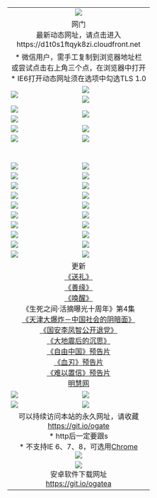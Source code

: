 ﻿<table>
  <tr></tr>
  <tr><td colspan=2 align=center><img src="https://cloud.githubusercontent.com/assets/11880933/13434984/f430fae2-e012-11e5-814f-c2df1e82b247.jpg" /></td></tr>
  <tr><td colspan=2 align=center>网门<br>最新动态网址，请点击进入
<br>https://d1t0s1ftqyk8zi.cloudfront.net
    </td>
  </tr>
  <tr>
    <td colspan=2 align=center>* 微信用户，需手工复制到浏览器地址栏<br>或尝试点击右上角三个点，在浏览器中打开
    <br>* IE6打开动态网址须在选项中勾选TLS 1.0</td>
  </tr>
  <tr>
    <td rowspan=2><a href="https://d1t0s1ftqyk8zi.cloudfront.net/ogUP.aspx?name=11DKC.mp4&list=11DKC" target="_blank"><img src="https://d1t0s1ftqyk8zi.cloudfront.net/Up/11DKC1.jpg" /></a></td> 
    <td><div><a href="https://d1t0s1ftqyk8zi.cloudfront.net/ogUP.aspx?name=LRWS.mp4&list=LRWS" target="_blank"><img src="https://d1t0s1ftqyk8zi.cloudfront.net/Up/LRWS.jpg" /></a></td>
   </tr>
  <tr>
    <td><a href="https://d1t0s1ftqyk8zi.cloudfront.net/ogNiceVedio.aspx" target="_blank"><img src="https://d1t0s1ftqyk8zi.cloudfront.net/Up/11TGKDY.jpg" /></a></td>
  </tr>
  <tr>
    <td><a href="https://d1t0s1ftqyk8zi.cloudfront.net/ogUP.aspx?name=JQR.mp4&count=2" target="_blank"><img src="https://d1t0s1ftqyk8zi.cloudfront.net/Up/JQR.jpg" /></a></td>   
    <td rowspan=2><a href="https://d1t0s1ftqyk8zi.cloudfront.net/ogUP.aspx?name=JP.mp4&count=9" target="_blank"><img src="https://d1t0s1ftqyk8zi.cloudfront.net/Up/JP.jpg" /></td>
  </tr>
  <tr>
    <td><a href="https://d1t0s1ftqyk8zi.cloudfront.net/ogUP.aspx?name=WH.mp4" target="_blank"><img src="https://d1t0s1ftqyk8zi.cloudfront.net/Up/WH.jpg" /></a></td>
  </tr>
  <tr>
    <td><a href="https://d1t0s1ftqyk8zi.cloudfront.net/ogUP.aspx?name=SSZJ.mp4&list=SSZJ" target="_blank"><img src="https://d1t0s1ftqyk8zi.cloudfront.net/Up/SSZJ.jpg" /></a></td>
    <td><a href="https://d1t0s1ftqyk8zi.cloudfront.net/ogUP.aspx?name=1XQK.mp4&count=13" target="_blank"><img src="https://d1t0s1ftqyk8zi.cloudfront.net/Up/1XQK.jpg" /></a</td>
  </tr>
  <tr>
    <td><a href="https://d1t0s1ftqyk8zi.cloudfront.net/ogUP.aspx?name=ZY.mp4&count=2015|16" target="_blank"><img src="https://d1t0s1ftqyk8zi.cloudfront.net/Up/ZY.jpg" /></a</td>
    <td><a href="https://d1t0s1ftqyk8zi.cloudfront.net/ogUP.aspx?name=XTFY.mp4&count=B|2,A|24" target="_blank"><img src="https://d1t0s1ftqyk8zi.cloudfront.net/Up/XTFY.jpg" /></a></td>
  </tr>
  <tr height="40">
  </tr>
  <tr>
    <td><a href="https://d1t0s1ftqyk8zi.cloudfront.net/ogUP.aspx?name=4SQQ.mp4&list=4SQQ" target="_blank"><img src="https://d1t0s1ftqyk8zi.cloudfront.net/Up/4SQQ0.jpg"/></a></td>
    <td><a href="https://d1t0s1ftqyk8zi.cloudfront.net/ogUP.aspx?name=4SHQ.mp4&list=4SHQ" target="_blank"><img src="https://d1t0s1ftqyk8zi.cloudfront.net/Up/4SHQ0.jpg"/></a></td>
  </tr>
  <tr>
    <td><a href="https://d1t0s1ftqyk8zi.cloudfront.net/ogUP.aspx?name=4SZG.mp4&list=4SZG" target="_blank"><img src="https://d1t0s1ftqyk8zi.cloudfront.net/Up/4SZG0.jpg"/></a></td>
    <td><a href="https://d1t0s1ftqyk8zi.cloudfront.net/ogUP.aspx?name=4SDJ.mp4&list=4SDJ" target="_blank"><img src="https://d1t0s1ftqyk8zi.cloudfront.net/Up/4SDJ0.jpg"/></a></td>
  </tr>
  <tr>
    <td><a href="https://d1t0s1ftqyk8zi.cloudfront.net/ogUP.aspx?name=4SGX.mp4&list=4SGX" target="_blank"><img src="https://d1t0s1ftqyk8zi.cloudfront.net/Up/4SGX0.jpg"/></a></td>
    <td><a href="https://d1t0s1ftqyk8zi.cloudfront.net/ogUP.aspx?name=4SHD.mp4&list=4SHD" target="_blank"><img src="https://d1t0s1ftqyk8zi.cloudfront.net/Up/4SHD0.jpg"/></a></td>
  </tr>
  <tr>
    <td><a href="https://d1t0s1ftqyk8zi.cloudfront.net/ogUP.aspx?name=4CTX.mp4&list=4CTX" target="_blank"><img src="https://d1t0s1ftqyk8zi.cloudfront.net/Up/4CTX0.jpg"/></a></td>
    <td><a href="https://d1t0s1ftqyk8zi.cloudfront.net/ogUP.aspx?name=4CWZ.mp4&list=4CWZ" target="_blank"><img src="https://d1t0s1ftqyk8zi.cloudfront.net/Up/4CWZ0.jpg"/></a></td>
  </tr>
  <tr>
    <td><a href="https://d1t0s1ftqyk8zi.cloudfront.net/onUP.aspx?name=https://d25hxnyejux8es.cloudfront.net/" target="_blank"><img src="https://d1t0s1ftqyk8zi.cloudfront.net/Up/0DTW.jpg"/></a></td>
    <td><a href="https://d1t0s1ftqyk8zi.cloudfront.net/onUP.aspx?name=https://d240ns8up8earz.cloudfront.net/acenter/" target="_blank"><img src="https://d1t0s1ftqyk8zi.cloudfront.net/Up/0TDW.jpg" /></a></td>
  </tr>
  <tr>
    <td><a href="https://d1t0s1ftqyk8zi.cloudfront.net/onUP.aspx?name=https://d4508d6vomz2p.cloudfront.net/gb/nsc413.htm" target="_blank"><img src="https://d1t0s1ftqyk8zi.cloudfront.net/Up/0DJY.jpg" /></a></td>
    <td><a href="https://d1t0s1ftqyk8zi.cloudfront.net/onUP.aspx?name=https://d3bxwq7vzudb5l.cloudfront.net/xtr/gb/prog204.html" target="_blank"><img src="https://d1t0s1ftqyk8zi.cloudfront.net/Up/0XTR.jpg" /></a></td>
  </tr>
  <tr>
    <td><a href="https://d1t0s1ftqyk8zi.cloudfront.net/onUP.aspx?name=https://d3aj00iefsmfgc.cloudfront.net/" target="_blank"><img src="https://d1t0s1ftqyk8zi.cloudfront.net/Up/0MHW.jpg" /></a></td>
    <td><a href="https://d1t0s1ftqyk8zi.cloudfront.net/onUP.aspx?name=https://d1sbg9daat0zu5.cloudfront.net/" target="_blank"><img src="https://d1t0s1ftqyk8zi.cloudfront.net/Up/0ZJW.jpg" /></a></td>
  </tr>
  <tr>
    <td><a href="https://d1t0s1ftqyk8zi.cloudfront.net/ogUP.aspx?name=0FG.zip" target="_blank"><img src="https://d1t0s1ftqyk8zi.cloudfront.net/Up/0FG.jpg" /></a></td>
    <td><a href="https://d1t0s1ftqyk8zi.cloudfront.net/ogUP.aspx?name=0FGA.apk" target="_blank"><img src="https://d1t0s1ftqyk8zi.cloudfront.net/Up/0FGA.jpg" /></a></td>
  </tr>
  <tr>
    <td><a href="https://d1t0s1ftqyk8zi.cloudfront.net/ogUP.aspx?name=0U.zip" target="_blank"><img src="https://d1t0s1ftqyk8zi.cloudfront.net/Up/0U.jpg" /></a></td>
    <td><a href="https://d1t0s1ftqyk8zi.cloudfront.net/ogUP.aspx?name=0UA.apk" target="_blank"><img src="https://d1t0s1ftqyk8zi.cloudfront.net/Up/0UA.jpg" /></a></td>
  </tr>
  <tr>
    <td><a href="https://d1t0s1ftqyk8zi.cloudfront.net/ogUP.aspx?name=0iPPOTV.zip" target="_blank"><img src="https://d1t0s1ftqyk8zi.cloudfront.net/Up/0iPPOTV.jpg" /></a></td>
    <td><a href="https://d1t0s1ftqyk8zi.cloudfront.net/ogUP.aspx?name=0iNTD.apk" target="_blank"><img src="https://d1t0s1ftqyk8zi.cloudfront.net/Up/0iNTD.jpg" /></a></td>
  </tr>
  <tr>
    <td colspan=2 align=center>更新<br>
      <a href="https://d1t0s1ftqyk8zi.cloudfront.net/ogUP.aspx?name=4ESL.mp4" target="_blank">《送礼》</a><br>
      <a href="https://d1t0s1ftqyk8zi.cloudfront.net/ogUP.aspx?name=4ESY.mp4" target="_blank">《善缘》</a><br>
      <a href="https://d1t0s1ftqyk8zi.cloudfront.net/ogUP.aspx?name=4EHX.mp4" target="_blank">《唤醒》</a><br>
      《生死之间·活摘曝光十周年》第4集</a><br>
      <a href="https://d1t0s1ftqyk8zi.cloudfront.net/ogUP.aspx?name=4TJDBZ.mp4" target="_blank">《天津大爆炸－中国社会的阴暗面》</a><br>
      <a href="https://d1t0s1ftqyk8zi.cloudfront.net/ogUP.aspx?name=4LFZ.mp4" target="_blank">《国安李凤智公开退党》</a><br>
      <a href="https://d1t0s1ftqyk8zi.cloudfront.net/ogUP.aspx?name=4DDZHDCS.mp4" target="_blank">《大地震后的沉思》</a><br>
      <a href="https://d1t0s1ftqyk8zi.cloudfront.net/ogUP.aspx?name=11ZYZG0.mp4" target="_blank">《自由中国》预告片</a><br>
      <a href="https://d1t0s1ftqyk8zi.cloudfront.net/ogUP.aspx?name=11XR.mp4" target="_blank">《血刃》预告片</a><br>
      <a href="https://d1t0s1ftqyk8zi.cloudfront.net/ogUP.aspx?name=11NYZX.mp4&count=2" target="_blank">《难以置信》预告片</a><br>
      <a href="https://d1t0s1ftqyk8zi.cloudfront.net/onUP.aspx?name=https://www.minghui.org/" target="_blank">明慧网</a></td>
    </td>
  </tr>
  <tr>
    <td><a href="https://d1t0s1ftqyk8zi.cloudfront.net/ogNice.aspx" target="_blank"><img src="https://cloud.githubusercontent.com/assets/11880933/13720378/f84bb392-e841-11e5-8739-815049dd6ff8.jpg" /></a></td>
    <td><a href="https://d1t0s1ftqyk8zi.cloudfront.net/onCO.aspx?ob=600事物&op=增删改&args=WH1~%23类型6新闻%7c%23类型6评论&mode=" target="_blank"><img src="https://cloud.githubusercontent.com/assets/11880933/13720380/04d76a16-e842-11e5-8833-e627daa88802.jpg" /></a></td> 
  </tr>
  <tr>
    <td><a href="https://d1t0s1ftqyk8zi.cloudfront.net/ogDY.aspx" target="_blank"><img src="https://cloud.githubusercontent.com/assets/11880933/13720384/11817090-e842-11e5-9571-7dc2f1af9f42.jpg" /></a></td>
    <td><a href="https://d1t0s1ftqyk8zi.cloudfront.net/ogST.aspx" target="_blank"><img src="https://cloud.githubusercontent.com/assets/11880933/13720385/1467ea3c-e842-11e5-86df-c96c9a556aaf.jpg" /></a></td> 
  </tr>
  <!--tr>
    <td colspan=2 align=center>
      <微信可扫描以下临时二维码<br/>https://bit.ly/1mBQHW8<br/><a href="https://d1t0s1ftqyk8zi.cloudfront.net/Up/0WMGDL3.png" target="_blank"><img src="https://d1t0s1ftqyk8zi.cloudfront.net/Up/0WMGD3.png"/></a>
  </tr-->
  <tr>
    <td colspan=2 align=center>可以持续访问本站的永久网址，请收藏<br/><a href="https://git.io/ogate" target="_blank">https://git.io/ogate</a><br/>* http后一定要跟s<br/>* 不支持IE 6、7、8，可选用<a href="http://www.odisk.org/Upload/0ChromePortable.zip">Chrome</a><br/><a href="https://d1t0s1ftqyk8zi.cloudfront.net/Up/0WMGDL2.png" target="_blank"><img src="https://d1t0s1ftqyk8zi.cloudfront.net/Up/0WMGD2.png"/></a></td>
  </tr>
  <tr>
    <td colspan=2 align=center><a href="https://d1t0s1ftqyk8zi.cloudfront.net/ogUP.aspx?name=0oGate.apk" target="_blank"><img src="https://cloud.githubusercontent.com/assets/11880933/13720399/75e143ee-e842-11e5-9f0a-1421f423c80f.jpg" /></a><br>安卓软件下载网址<br><a href="https://git.io/ogatea">https://git.io/ogatea</a></td>
  </tr>
  <!--tr>
    <td colspan=2 align=center>可能失效的动态网址
    </td>
  </tr-->
</table>
